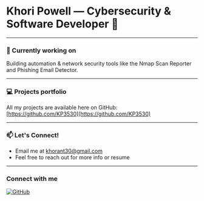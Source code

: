 # Khori Powell — Cybersecurity & Software Developer 🚀

---

### 🔭 Currently working on
Building automation & network security tools like the Nmap Scan Reporter and Phishing Email Detector.

---

### 💻 Projects portfolio
All my projects are available here on GitHub:  
[https://github.com/KP3530](https://github.com/KP3530)

---

### 📫 Let's Connect!
- Email me at khorant30@gmail.com  
- Feel free to reach out for more info or resume

---

### Connect with me
[![GitHub](https://img.shields.io/badge/GitHub-KP3530-181717?style=flat&logo=github&logoColor=white)](https://github.com/KP3530)  
